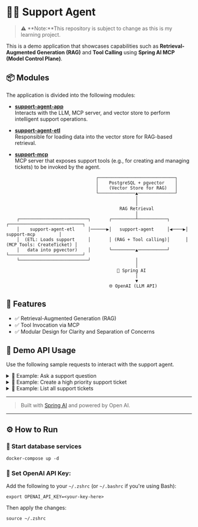 # 🧑‍💼 Support Agent

> ⚠️ **Note:**This repository is subject to change as this is my learning project.


This is a demo application that showcases capabilities such as **Retrieval-Augmented Generation (RAG)** and **Tool Calling** using **Spring AI MCP (Model Control Plane)**.

## 📦 Modules

The application is divided into the following modules:

- [**support-agent-app**](support-agent-app)  
  Interacts with the LLM, MCP server, and vector store to perform intelligent support operations.

- [**support-agent-etl**](support-agent-etl)  
  Responsible for loading data into the vector store for RAG-based retrieval.

- [**support-mcp**](support-mcp)  
  MCP server that exposes support tools (e.g., for creating and managing tickets) to be invoked by the agent.


```shell
                                  ┌─────────────────────────────┐
                                  │    PostgreSQL + pgvector    │
                                  │    (Vector Store for RAG)   │
                                  └──────────────▲──────────────┘
                                                 │
                                                 │
                                           RAG Retrieval
                                                 │
    ┌──────────────────────────┐       ┌─────────┴───────────┐      ┌────────────────────────────┐
    │    support-agent-etl     │──────▶│   support-agent     │◀────▶│        support-mcp         │
    │  (ETL: Loads support     │       │ (RAG + Tool calling)│      │  (MCP Tools: CreateTicket) │
    │   data into pgvector)    │       └─────────▲───────────┘      └────────────────────────────┘
    └──────────────────────────┘                 │
                                                 │
                                          🔮 Spring AI
                                                 │
                                                 ▼
                                       🌐 OpenAI (LLM API)

```
## 🚀 Features

- ✅ Retrieval-Augmented Generation (RAG)
- ✅ Tool Invocation via MCP
- ✅ Modular Design for Clarity and Separation of Concerns

## 📡 Demo API Usage

Use the following sample requests to interact with the support agent.

<details>
<summary>🧾 Example: Ask a support question</summary>

```http
POST http://localhost:8080/ai/assistant/1
Content-Type: application/json

{
  "userId": "e85c20f0-ad28-4531-9ac4-158b9b4a3ece",
  "question": "I can’t log in even though my password and 2FA seem fine. Can you help?"
}
```

```json
{
  "answer": "I'm sorry to hear about the trouble you're having with logging in. \n\nFrom our knowledge base, here are some things you can do:\n\n1. Double-check your password and 2FA details. Sometimes, a minor typo can prevent you from logging in. You may refer to the article [Common Reasons for Login Failure](https://support.example.com/articles/login-troubleshooting) for more information.\n\n2. If you're locked out due to 2FA, you can contact support with ID verification to reset it. For more details, please see the article [Resetting 2FA When Locked Out](https://support.example.com/articles/reset-2fa).\n\n3. If you suspect an issue with your password, you can reset it by clicking 'Forgot Password' on the login screen and following the emailed instructions. Here is the article [How to Reset Your Password](https://support.example.com/articles/reset-password) for your reference.\n\nIf you have tried all these steps and still can't log in, I can help create a support ticket for you. Would you like me to do that?"
}
```
</details>

<details>
<summary>🧾 Example: Create a high priority support ticket</summary>

```http
POST http://localhost:8080/ai/assistant/1
Content-Type: application/json

{
  "userId": "e85c20f0-ad28-4531-9ac4-158b9b4a3ece",
  "question": "Please create ticket with high priority.."
}
```

```json
{
  "answer": "I've created a high-priority support ticket for your login issue. The ticket ID is 321e7bdf-673b-4039-85aa-ade1e8e4bf4b. Our support team will reach out to you shortly to assist you further."
}
```
</details>

<details>
<summary>🧾 Example: List all support tickets</summary>

```http
POST http://localhost:8080/ai/assistant/1
Content-Type: application/json

{
  "userId": "e85c20f0-ad28-4531-9ac4-158b9b4a3ece",
  "question": "Please give me list of my tickets"
}
```
```json
{
  "answer": "Here is the list of your current support tickets:\n\n1. Ticket ID: 321e7bdf-673b-4039-85aa-ade1e8e4bf4b\n   Title: Login issue with correct credentials\n   Priority: HIGH\n   Description: The user can’t log in even though the password and 2FA are correct. The user has already tried all the troubleshooting steps mentioned in the knowledge base articles.\n\nIf you need further assistance, please let me know."
}
```
</details>

---
> Built with [Spring AI](https://docs.spring.io/spring-ai/reference/) and powered by Open AI.


---

## ⚙️ How to Run

### 🚀 Start database services

```shell
docker-compose up -d
```

### 🔐 Set OpenAI API Key:

Add the following to your `~/.zshrc` (or `~/.bashrc` if you're using Bash):

```shell
export OPENAI_API_KEY=<your-key-here>
```

Then apply the changes:

```shell
source ~/.zshrc
```
